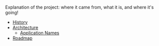 Explanation of the project: where it came from, what it is, and where it's going!
* [History](https://github.com/Datastillery/smartcitiesdata/wiki/History)
* [Architecture](https://github.com/Datastillery/smartcitiesdata/wiki/Architecture)
  - [Application Names](https://github.com/Datastillery/smartcitiesdata/wiki/Names)
* [Roadmap](https://github.com/Datastillery/smartcitiesdata/wiki/Roadmap)